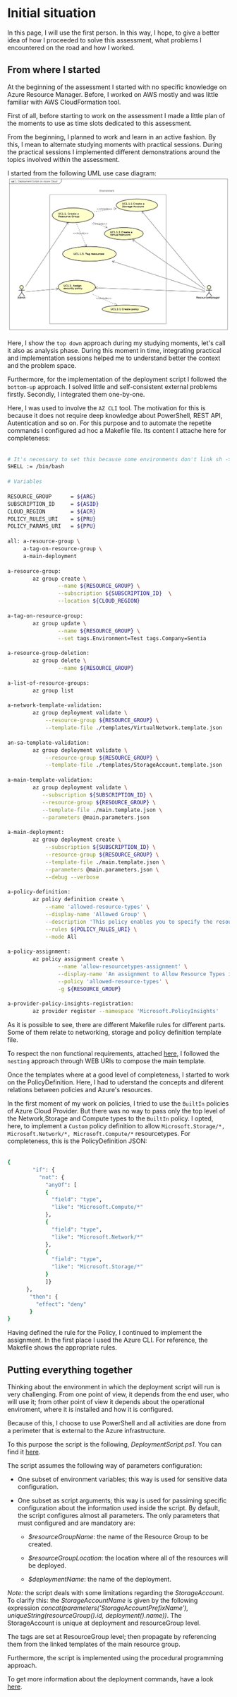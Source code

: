 # Initial situation

In this page, I will use the first person. In this way, I hope, to give a better
idea of how I proceeded to solve this assessment, what problems I encountered
on the road and how I worked.

## From where I started

At the beginning of the assessment I started with no specific knowledge on
Azure Resource Manager. Before, I worked on AWS mostly and was little familiar
with AWS CloudFormation tool.

First of all, before starting to work on the assessment I made a little plan
of the moments to use as time slots dedicated to this assessment.

From the beginning, I planned to work and learn in an active fashion. By this,
I mean to alternate studying moments with practical sessions. During the practical
sessions I implemented different demonstrations around the topics involved
within the assessment.

I started from the following UML use case diagram: ![The deployment script main use case](../imgs/DeploymentScript.png)

Here, I show the `top down` approach during my studying moments, let's call it
also as analysis phase. During this moment in time, integrating practical and
implementation sessions helped me to understand better the context and the
problem space.

Furthermore, for the implementation of the deployment script I followed the
`bottom-up` approach. I solved little and self-consistent external problems firstly.
Secondly, I integrated them one-by-one.

Here, I was used to involve the `AZ CLI` tool. The motivation for this is because
it does not require deep knowledge about PowerShell, REST API, Autentication and so on.
For this purpose and to automate the repetite commands I configured ad hoc a
Makefile file. Its content I attache here for completeness:

```bash

# It's necessary to set this because some environments don't link sh -> bash.
SHELL := /bin/bash

# Variables

RESOURCE_GROUP 		= ${ARG}
SUBSCRIPTION_ID 	= ${ASID}
CLOUD_REGION 		= ${ACR}
POLICY_RULES_URI	= ${PRU}
POLICY_PARAMS_URI	= ${PPU}

all: a-resource-group \
	 a-tag-on-resource-group \
	 a-main-deployment

a-resource-group:
		az group create \
				--name ${RESOURCE_GROUP} \
				--subscription ${SUBSCRIPTION_ID}  \
				--location ${CLOUD_REGION}

a-tag-on-resource-group:
		az group update \
				--name ${RESOURCE_GROUP} \
				--set tags.Environment=Test tags.Company=Sentia

a-resource-group-deletion:
		az group delete \
				--name ${RESOURCE_GROUP}

a-list-of-resource-groups:
		az group list

a-network-template-validation:
		az group deployment validate \
			--resource-group ${RESOURCE_GROUP} \
			--template-file ./templates/VirtualNetwork.template.json

an-sa-template-validation:
	    az group deployment validate \
		    --resource-group ${RESOURCE_GROUP} \
			--template-file ./templates/StorageAccount.template.json

a-main-template-validation:
		az group deployment validate \
		   --subscription ${SUBSCRIPTION_ID} \
		   --resource-group ${RESOURCE_GROUP} \
		   --template-file ./main.template.json \
		   --parameters @main.parameters.json 

a-main-deployment:
		az group deployment create \
			--subscription ${SUBSCRIPTION_ID} \
			--resource-group ${RESOURCE_GROUP} \
			--template-file ./main.template.json \
			--parameters @main.parameters.json \
			--debug --verbose

a-policy-definition:
		az policy definition create \
			--name 'allowed-resource-types' \
			--display-name 'Allowed Group' \
			--description 'This policy enables you to specify the resource types that your developers can deploy' \
			--rules ${POLICY_RULES_URI} \
			--mode All

a-policy-assignment:
		az policy assignment create \
                --name 'allow-resourcetypes-assignment' \
                --display-name 'An assignment to Allow Resource Types in a given ResourceGroup' \
				--policy 'allowed-resource-types' \
				-g ${RESOURCE_GROUP}

a-provider-policy-insights-registration:
		az provider register --namespace 'Microsoft.PolicyInsights'

```

As it is possible to see, there are different Makefile rules for different parts.
Some of them relate to networking, storage and policy definition template file.

To respect the non functional requirements, attached [here](../../README.md),
I followed the `nesting` approach through WEB URIs to compose the main template.

Once the templates where at a good level of completeness, I started to work on
the PolicyDefinition. Here, I had to uderstand the concepts and diferent relations
between policies and Azure's resources.

In the first moment of my work on policies, I tried to use the `BuiltIn` policies
of Azure Cloud Provider. But there was no way to pass only the top level of the
Network,Storage and Compute types to the `BuiltIn` policy. I opted, here, to implement
a `Custom` policy definition to allow `Microsoft.Storage/*, Microsoft.Network/*, Microsoft.Compute/*` resourcetypes. For completeness, this is the PolicyDefinition JSON:

```bash

{
        "if": {
          "not": {
            "anyOf": [
            {
              "field": "type",
              "like": "Microsoft.Compute/*"
            },
            {
              "field": "type",
              "like": "Microsoft.Network/*"
            },
            {
              "field": "type",
              "like": "Microsoft.Storage/*"
            }
            ]}
      },
       "then": {
         "effect": "deny"
       }
}


```

Having defined the rule for the Policy, I continued to implement the assignment.
In the first place I used the Azure CLI. For reference, the Makefile shows the
appropriate rules.

## Putting everything together

Thinking about the environment in which the deployment script will run is very
challenging. From one point of view, it depends from the end user, who will use it;
from other point of view it depends about the operational enviroment, where it is installed
and how it is configured.

Because of this, I choose to use PowerShell and all activities are done from
a perimeter that is external to the Azure infrastructure.

To this purpose the script is the following, *DeploymentScript.ps1*. You can find it [here](../../scripts/DeploymentScript.ps1).

The script assumes the following way of parameters configuration:

- One subset of environment variables; this way is used for sensitive data configuration.

- One subset as script arguments; this way is used for passiming specific configuration
  about the information used inside the script. By default, the script configures almost 
  all parameters. The only parameters that must configured and are mandatory are:

	- *$resourceGroupName*: the name of the Resource Group to be created.

	- *$resourceGroupLocation*: the location where all of the resources will be deployed.

	- *$deploymentName*: the name of the deployment.

*Note:* the script deals with some limitations regarding the *StorageAccount*.
To clarify this: the *StorageAccountName* is given by the following expression
*concat(parameters('StorageAccountPrefixName'), uniqueString(resourceGroup().id, deployment().name))*.
The StorageAccount is unique at deployment and resourceGroup level.

The tags are set at ResourceGroup level; then propagate by referencing them from
the linked templates of the main resource group.

Furthermore, the script is implemented using the procedural programming approach.

To get more information about the deployment commands, have a look [here](./20-deployment-guide.md).